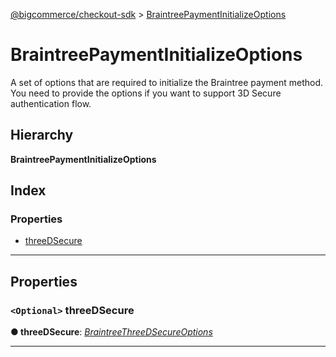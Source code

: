 [@bigcommerce/checkout-sdk](../README.md) > [BraintreePaymentInitializeOptions](../interfaces/braintreepaymentinitializeoptions.md)

# BraintreePaymentInitializeOptions

A set of options that are required to initialize the Braintree payment method. You need to provide the options if you want to support 3D Secure authentication flow.

## Hierarchy

**BraintreePaymentInitializeOptions**

## Index

### Properties

* [threeDSecure](braintreepaymentinitializeoptions.md#threedsecure)

---

## Properties

<a id="threedsecure"></a>

### `<Optional>` threeDSecure

**● threeDSecure**: *[BraintreeThreeDSecureOptions](braintreethreedsecureoptions.md)*

___

